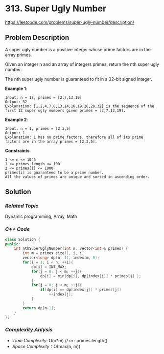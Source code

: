 # 313. Super Ugly Number
https://leetcode.com/problems/super-ugly-number/description/

## Problem Description

A super ugly number is a positive integer whose prime factors are in the array primes.

Given an integer n and an array of integers primes, return the nth super ugly number.

The nth super ugly number is guaranteed to fit in a 32-bit signed integer.

**Example 1**:
```
Input: n = 12, primes = [2,7,13,19]
Output: 32
Explanation: [1,2,4,7,8,13,14,16,19,26,28,32] is the sequence of the first 12 super ugly numbers given primes = [2,7,13,19].
```
**Example 2**:
```
Input: n = 1, primes = [2,3,5]
Output: 1
Explanation: 1 has no prime factors, therefore all of its prime factors are in the array primes = [2,3,5].
```

**Constraints**
```
1 <= n <= 10^5
1 <= primes.length <= 100
2 <= primes[i] <= 1000
primes[i] is guaranteed to be a prime number.
All the values of primes are unique and sorted in ascending order.
```

## Solution

### _Related Topic_
   Dynamic programming, Array, Math

### _C++ Code_
```cpp
class Solution {
public:
    int nthSuperUglyNumber(int n, vector<int>& primes) {
        int m = primes.size(), i, j;
        vector<long> dp(n, 1), index(m, 0);
        for(i = 1; i < n; ++i){
            dp[i] = INT_MAX;
            for(j = 0; j < m; ++j){
                dp[i] = min(dp[i], dp[index[j]] * primes[j] );
            }
            for(j = 0; j < m; ++j){
                if(dp[i] == dp[index[j]] * primes[j])
                    ++index[j];
            }
        }
        return dp[n-1];
    }
};
```

### _Complexity Anlysis_
- _Time Complexity_: O(n*m) // m : primes.length()
- _Space Complexity_：O(max(n, m))
